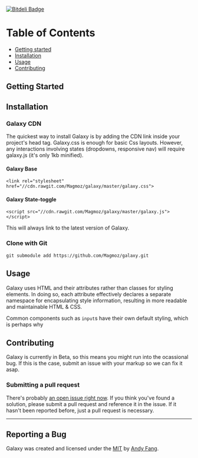 [![Bitdeli Badge](https://d2weczhvl823v0.cloudfront.net/Magmoz/galaxy/trend.png)](https://bitdeli.com/free "Bitdeli Badge")

# Table of Contents
- [Getting started](#getting-started)
- [Installation](#installation)
- [Usage](#usage)
- [Contributing](#contributing)

## Getting Started

## Installation

### Galaxy CDN
The quickest way to install Galaxy is by adding the CDN link inside your project's head tag. Galaxy.css is enough for basic Css layouts. However, any interactions involving states (dropdowns, responsive nav) will require galaxy.js (it's only 1kb minified).

#### Galaxy Base
`<link rel="stylesheet" href="//cdn.rawgit.com/Magmoz/galaxy/master/galaxy.css">`

#### Galaxy State-toggle
`<script src="//cdn.rawgit.com/Magmoz/galaxy/master/galaxy.js"></script>`

This will always link to the latest version of Galaxy.

### Clone with Git

```
git submodule add https://github.com/Magmoz/galaxy.git
```

## Usage
Galaxy uses HTML and their attributes rather than classes for styling elements. In doing so, each attribute effectively declares a separate namespace for encapsulating style information, resulting in more readable and maintainable HTML & CSS.

Common components such as `input`s have their own default styling, which is perhaps why 


## Contributing
Galaxy is currently in Beta, so this means you might run into the ocassional bug. If this is the case, submit an issue with your markup so we can fix it asap.

### Submitting a pull request
There's probably [an open issue right now](). If you think you've found a solution, please submit a pull request and reference it in the issue. If it hasn't been reported before, just a pull request is necessary.


---

## Reporting a Bug


Galaxy was created and licensed under the [MIT](//tldrlegal.com/license/mit-license) by [Andy Fang](//twitter.com/andyfang98).